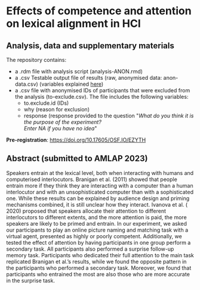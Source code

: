 # Effects of competence and attention on lexical alignment in HCI
## Analysis, data and supplementary materials
The repository contains:
- a .rdm file with analysis script (analysis-ANON.rmd)
- a .csv Testable output file of results (raw, anonymised data: anon-data.csv) (variables explained [here](https://help.testable.org/kb/en/feature-manual-57706))
- a .csv file with anonymised IDs of participants that were excluded from the analysis (to-exclude.csv). The file includes the following variables:
  - to.exclude.id (IDs)
  - why (reason for exclusion)
  - response (response provided to the question "_What do you think it is the purpose of the experiment? <br> Enter NA if you have no idea_"

**Pre-registration**: https://doi.org/10.17605/OSF.IO/EZYTH

## Abstract (submitted to AMLAP 2023)
Speakers entrain at the lexical level, both when interacting with humans and computerised interlocutors. Branigan et al. (2011) showed that people entrain more if they think they are interacting with a computer than a human interlocutor and with an unsophisticated computer than with a sophisticated one. While these results can be explained by audience design and priming mechanisms combined, it is still unclear how they interact. Ivanova et al. ( 2020) proposed that speakers allocate their attention to different interlocutors to different extents, and the more attention is paid, the more speakers are likely to be primed and entrain. In our experiment, we asked our participants to play an online picture naming and matching task with a virtual agent, presented as highly or poorly competent. Additionally, we tested the effect of attention by having participants in one group perform a secondary task. All participants also performed a surprise follow-up memory task. Participants who dedicated their full attention to the main task replicated Branigan et al.’s results, while we found the opposite pattern in the participants who performed a secondary task. Moreover, we found that participants who entrained the most are also those who are more accurate in the surprise task. 
